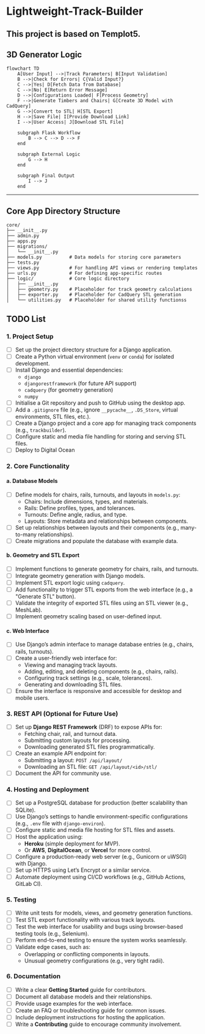 # Lightweight-Track-Builder
This project is based on Templot5. 
---
## 3D Generator Logic
```
flowchart TD
    A[User Input] -->|Track Parameters| B[Input Validation]
    B -->|Check for Errors| C{Valid Input?}
    C -->|Yes| D[Fetch Data from Database]
    C -->|No| E[Return Error Message]
    D -->|Configurations Loaded| F[Process Geometry]
    F -->|Generate Timbers and Chairs| G[Create 3D Model with CadQuery]
    G -->|Convert to STL| H[STL Export]
    H -->|Save File| I[Provide Download Link]
    I -->|User Access| J[Download STL File]

    subgraph Flask Workflow
        B --> C --> D --> F
    end

    subgraph External Logic
        G --> H
    end

    subgraph Final Output
        I --> J
    end
```
---
## Core App Directory Structure

```plaintext
core/
├── __init__.py
├── admin.py
├── apps.py
├── migrations/
│   └── __init__.py
├── models.py          # Data models for storing core parameters
├── tests.py
├── views.py           # For handling API views or rendering templates
├── urls.py            # For defining app-specific routes
├── logic/             # Core logic directory
│   ├── __init__.py
│   ├── geometry.py    # Placeholder for track geometry calculations
│   ├── exporter.py    # Placeholder for CadQuery STL generation
│   └── utilities.py   # Placeholder for shared utility functionss
```

## TODO List

### 1. Project Setup
- [ ] Set up the project directory structure for a Django application.
- [ ] Create a Python virtual environment (`venv` or `conda`) for isolated development.
- [ ] Install Django and essential dependencies:
  - `django`
  - `djangorestframework` (for future API support)
  - `cadquery` (for geometry generation)
  - `numpy`
- [ ] Initialise a Git repository and push to GitHub using the desktop app.
- [ ] Add a `.gitignore` file (e.g., ignore `__pycache__`, `.DS_Store`, virtual environments, STL files, etc.).
- [ ] Create a Django project and a core app for managing track components (e.g., `trackbuilder`).
- [ ] Configure static and media file handling for storing and serving STL files.
- [ ] Deploy to Digital Ocean

### 2. Core Functionality
#### a. Database Models
- [ ] Define models for chairs, rails, turnouts, and layouts in `models.py`:
  - Chairs: Include dimensions, types, and materials.
  - Rails: Define profiles, types, and tolerances.
  - Turnouts: Define angle, radius, and type.
  - Layouts: Store metadata and relationships between components.
- [ ] Set up relationships between layouts and their components (e.g., many-to-many relationships).
- [ ] Create migrations and populate the database with example data.

#### b. Geometry and STL Export
- [ ] Implement functions to generate geometry for chairs, rails, and turnouts.
- [ ] Integrate geometry generation with Django models.
- [ ] Implement STL export logic using `cadquery`.
- [ ] Add functionality to trigger STL exports from the web interface (e.g., a "Generate STL" button).
- [ ] Validate the integrity of exported STL files using an STL viewer (e.g., MeshLab).
- [ ] Implement geometry scaling based on user-defined input.

#### c. Web Interface
- [ ] Use Django’s admin interface to manage database entries (e.g., chairs, rails, turnouts).
- [ ] Create a user-friendly web interface for:
  - Viewing and managing track layouts.
  - Adding, editing, and deleting components (e.g., chairs, rails).
  - Configuring track settings (e.g., scale, tolerances).
  - Generating and downloading STL files.
- [ ] Ensure the interface is responsive and accessible for desktop and mobile users.

### 3. REST API (Optional for Future Use)
- [ ] Set up **Django REST Framework** (DRF) to expose APIs for:
  - Fetching chair, rail, and turnout data.
  - Submitting custom layouts for processing.
  - Downloading generated STL files programmatically.
- [ ] Create an example API endpoint for:
  - Submitting a layout: `POST /api/layout/`
  - Downloading an STL file: `GET /api/layout/<id>/stl/`
- [ ] Document the API for community use.

### 4. Hosting and Deployment
- [ ] Set up a PostgreSQL database for production (better scalability than SQLite).
- [ ] Use Django’s settings to handle environment-specific configurations (e.g., `.env` file with `django-environ`).
- [ ] Configure static and media file hosting for STL files and assets.
- [ ] Host the application using:
  - **Heroku** (simple deployment for MVP).
  - Or **AWS**, **DigitalOcean**, or **Vercel** for more control.
- [ ] Configure a production-ready web server (e.g., Gunicorn or uWSGI) with Django.
- [ ] Set up HTTPS using Let’s Encrypt or a similar service.
- [ ] Automate deployment using CI/CD workflows (e.g., GitHub Actions, GitLab CI).

### 5. Testing
- [ ] Write unit tests for models, views, and geometry generation functions.
- [ ] Test STL export functionality with various track layouts.
- [ ] Test the web interface for usability and bugs using browser-based testing tools (e.g., Selenium).
- [ ] Perform end-to-end testing to ensure the system works seamlessly.
- [ ] Validate edge cases, such as:
  - Overlapping or conflicting components in layouts.
  - Unusual geometry configurations (e.g., very tight radii).

### 6. Documentation
- [ ] Write a clear **Getting Started** guide for contributors.
- [ ] Document all database models and their relationships.
- [ ] Provide usage examples for the web interface.
- [ ] Create an FAQ or troubleshooting guide for common issues.
- [ ] Include deployment instructions for hosting the application.
- [ ] Write a **Contributing** guide to encourage community involvement.
